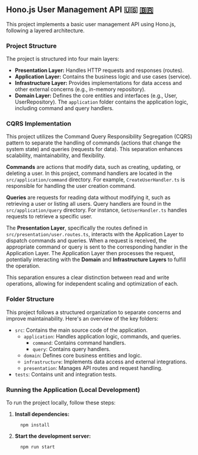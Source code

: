 ## Hono.js User Management API 🇺🇸 [🇧🇷](README-pt-br.md)


This project implements a basic user management API using Hono.js, following a layered architecture.

### Project Structure

The project is structured into four main layers:

*   **Presentation Layer:** Handles HTTP requests and responses (routes).
*   **Application Layer:** Contains the business logic and use cases (service).
*   **Infrastructure Layer:** Provides implementations for data access and other external concerns (e.g., in-memory repository).
*   **Domain Layer:** Defines the core entities and interfaces (e.g., User, UserRepository).
The `application` folder contains the application logic, including command and query handlers.

### CQRS Implementation

This project utilizes the Command Query Responsibility Segregation (CQRS) pattern to separate the handling of commands (actions that change the system state) and queries (requests for data). This separation enhances scalability, maintainability, and flexibility.

**Commands** are actions that modify data, such as creating, updating, or deleting a user. In this project, command handlers are located in the `src/application/command` directory. For example, `CreateUserHandler.ts` is responsible for handling the user creation command.

**Queries** are requests for reading data without modifying it, such as retrieving a user or listing all users. Query handlers are found in the `src/application/query` directory. For instance, `GetUserHandler.ts` handles requests to retrieve a specific user.

The **Presentation Layer**, specifically the routes defined in `src/presentation/user.routes.ts`, interacts with the Application Layer to dispatch commands and queries. When a request is received, the appropriate command or query is sent to the corresponding handler in the Application Layer. The Application Layer then processes the request, potentially interacting with the **Domain** and **Infrastructure Layers** to fulfill the operation.

This separation ensures a clear distinction between read and write operations, allowing for independent scaling and optimization of each.


### Folder Structure

This project follows a structured organization to separate concerns and improve maintainability. Here's an overview of the key folders:

- `src`: Contains the main source code of the application.
  - `application`:  Handles application logic, commands, and queries.
    - `command`: Contains command handlers.
    - `query`: Contains query handlers.
  - `domain`: Defines core business entities and logic.
  - `infrastructure`: Implements data access and external integrations.
  - `presentation`: Manages API routes and request handling.
- `tests`: Contains unit and integration tests.


### Running the Application (Local Development)

To run the project locally, follow these steps:

1.  **Install dependencies:**
    ```
      npm install 
    ```
2.  **Start the development server:**
    ```
      npm run start
    ```
    
